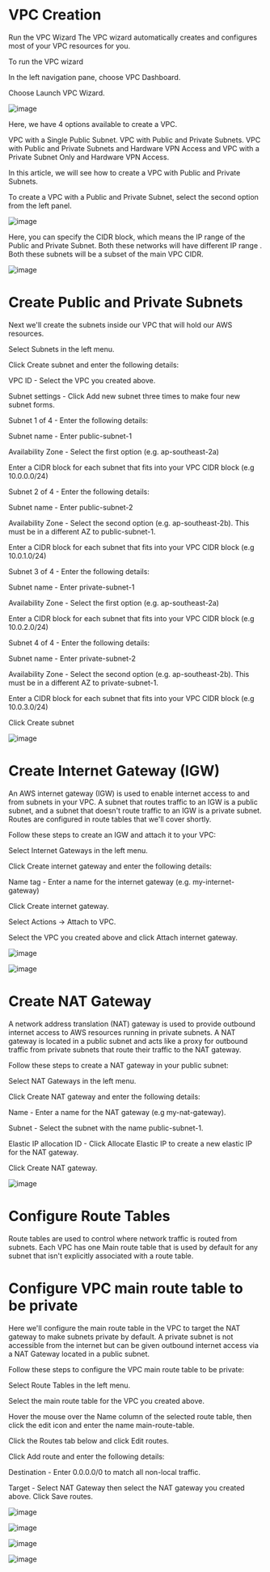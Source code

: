 # VPC Creation
Run the VPC Wizard
The VPC wizard automatically creates and configures most of your VPC resources for you.

To run the VPC wizard

In the left navigation pane, choose VPC Dashboard.

Choose Launch VPC Wizard.

![image](https://user-images.githubusercontent.com/103466963/171210319-f60506d5-6f3a-4044-a4cb-891688610a92.png)

Here, we have 4 options available to create a VPC.

VPC with a Single Public Subnet.
VPC with Public and Private Subnets.
VPC with Public and Private Subnets and Hardware VPN Access and
VPC with a Private Subnet Only and Hardware VPN Access.

In this article, we will see how to create a VPC with Public and Private Subnets.

To create a VPC with a Public and Private Subnet, select the second option from the left panel.

![image](https://user-images.githubusercontent.com/103466963/171211918-5aacd0b1-5df2-4a0f-b999-387ba6830572.png)

Here, you can specify the CIDR block, which means the IP range of the Public and Private Subnet. Both these networks will have different IP range . Both these subnets will be a subset of the main VPC CIDR.

![image](https://user-images.githubusercontent.com/103466963/171216949-4c1c1591-f9c6-4ad9-af25-d04e8ed483b1.png)


# Create Public and Private Subnets

Next we'll create the subnets inside our VPC that will hold our AWS resources.

Select Subnets in the left menu.

Click Create subnet and enter the following details:

VPC ID - Select the VPC you created above.

Subnet settings - Click Add new subnet three times to make four new subnet forms.

Subnet 1 of 4 - Enter the following details:

Subnet name - Enter public-subnet-1

Availability Zone - Select the first option (e.g. ap-southeast-2a)

Enter a CIDR block for each subnet that fits into your VPC CIDR block (e.g 10.0.0.0/24)

Subnet 2 of 4 - Enter the following details:

Subnet name - Enter public-subnet-2

Availability Zone - Select the second option (e.g. ap-southeast-2b). This must be in a different AZ to public-subnet-1.

Enter a CIDR block for each subnet that fits into your VPC CIDR block (e.g 10.0.1.0/24)

Subnet 3 of 4 - Enter the following details:

Subnet name - Enter private-subnet-1

Availability Zone - Select the first option (e.g. ap-southeast-2a)

Enter a CIDR block for each subnet that fits into your VPC CIDR block (e.g 10.0.2.0/24)

Subnet 4 of 4 - Enter the following details:

Subnet name - Enter private-subnet-2

Availability Zone - Select the second option (e.g. ap-southeast-2b). This must be in a different AZ to private-subnet-1.

Enter a CIDR block for each subnet that fits into your VPC CIDR block (e.g 10.0.3.0/24)

Click Create subnet

![image](https://user-images.githubusercontent.com/103466963/171225820-57cad5b5-b052-4b81-8b8c-3b3940cea649.png)

# Create Internet Gateway (IGW)

An AWS internet gateway (IGW) is used to enable internet access to and from subnets in your VPC. A subnet that routes traffic to an IGW is a public subnet, and a subnet that doesn't route traffic to an IGW is a private subnet. Routes are configured in route tables that we'll cover shortly.

Follow these steps to create an IGW and attach it to your VPC:

Select Internet Gateways in the left menu.

Click Create internet gateway and enter the following details:

Name tag - Enter a name for the internet gateway (e.g. my-internet-gateway)

Click Create internet gateway.

Select Actions -> Attach to VPC.

Select the VPC you created above and click Attach internet gateway.

![image](https://user-images.githubusercontent.com/103466963/171226930-4529a5bb-2113-4a55-9dc7-b8b63d21bfe0.png)

![image](https://user-images.githubusercontent.com/103466963/171227265-586e6cc0-55cf-4f55-95ae-57d5adc516f2.png)


# Create NAT Gateway
A network address translation (NAT) gateway is used to provide outbound internet access to AWS resources running in private subnets. A NAT gateway is located in a public subnet and acts like a proxy for outbound traffic from private subnets that route their traffic to the NAT gateway.

Follow these steps to create a NAT gateway in your public subnet:

Select NAT Gateways in the left menu.

Click Create NAT gateway and enter the following details:

Name - Enter a name for the NAT gateway (e.g my-nat-gateway).

Subnet - Select the subnet with the name public-subnet-1.

Elastic IP allocation ID - Click Allocate Elastic IP to create a new elastic IP for the NAT gateway.

Click Create NAT gateway.

![image](https://user-images.githubusercontent.com/103466963/171227722-333f56fd-1c0a-4fd2-9f6e-fa5c3f91b7b9.png)

# Configure Route Tables
Route tables are used to control where network traffic is routed from subnets. Each VPC has one Main route table that is used by default for any subnet that isn't explicitly associated with a route table.

# Configure VPC main route table to be private
Here we'll configure the main route table in the VPC to target the NAT gateway to make subnets private by default. A private subnet is not accessible from the internet but can be given outbound internet access via a NAT Gateway located in a public subnet.

Follow these steps to configure the VPC main route table to be private:

Select Route Tables in the left menu.

Select the main route table for the VPC you created above.

Hover the mouse over the Name column of the selected route table, then click the edit icon and enter the name main-route-table.

Click the Routes tab below and click Edit routes.

Click Add route and enter the following details:

Destination - Enter 0.0.0.0/0 to match all non-local traffic.

Target - Select NAT Gateway then select the NAT gateway you created above.
Click Save routes.

![image](https://user-images.githubusercontent.com/103466963/171228406-1e96cc20-7381-41c2-b464-bb5501b838fb.png)

![image](https://user-images.githubusercontent.com/103466963/171228649-dacefb46-11e9-43cb-843a-982064b843a1.png)

![image](https://user-images.githubusercontent.com/103466963/171228712-2ff87d0d-fcd9-4d0f-a946-56b443cd0970.png)

![image](https://user-images.githubusercontent.com/103466963/171228801-e15f0b18-b7b8-43b1-820b-a24439623ff2.png)














